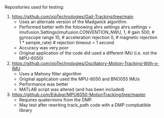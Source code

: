 Repositories used for testing:
1. https://github.com/xioTechnologies/Gait-Tracking/tree/main
    - Uses an alternate version of the Madgwick algorithm.
    - Performed better with the foloowing ahrs settings
    ahrs.settings = imufusion.Settings(imufusion.CONVENTION_NWU,
                                   1,  # gain
                                   500,  # gyroscope range
                                   10,  # acceleration rejection
                                   0,  # magnetic rejection
                                   1 * sample_rate)  # rejection timeout = 1 second
    - Accuracy was very poor
    - Original application of the code did used a different IMU (i.e. not the MPU-6050)
2. https://github.com/xioTechnologies/Oscillatory-Motion-Tracking-With-x-IMU
    - Uses a Mahony filter algorithm
    - Original application used the MPU-6050 and BNO055 IMUs
    - Performance was better
    - MATLAB script was altered (and has been included)
3. https://github.com/Edubgr/MPU6050-MotionTracking/tree/master
    - Requires quaternions from the DMP.
    - May test after rewriting track_path code with a DMP compbatible library
